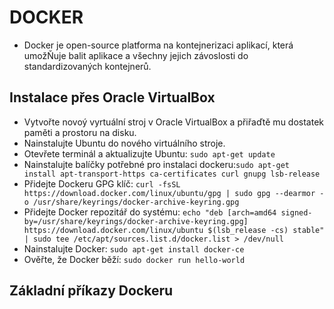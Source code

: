 # DOCKER
- Docker je open-source platforma na kontejnerizaci aplikací, která umožŇuje balit aplikace a všechny jejich závoslosti do standardizovaných kontejnerů.
## Instalace přes Oracle VirtualBox
- Vytvořte novoý vyrtuální stroj v Oracle VirtualBox a přiřaďtě mu dostatek paměti a prostoru na disku.
- Nainstalujte Ubuntu do nového virtuálního stroje.
- Otevřete terminál a aktualizujte Ubuntu:
```sudo apt-get update```
- Nainstalujte balíčky potřebné pro instalaci dockeru:```sudo apt-get install apt-transport-https ca-certificates curl gnupg lsb-release```
- Přidejte Dockeru GPG klíč: ```curl -fsSL https://download.docker.com/linux/ubuntu/gpg | sudo gpg --dearmor -o /usr/share/keyrings/docker-archive-keyring.gpg```
- Přidejte Docker repozitář do systému: ```echo "deb [arch=amd64 signed-by=/usr/share/keyrings/docker-archive-keyring.gpg] https://download.docker.com/linux/ubuntu $(lsb_release -cs) stable" | sudo tee /etc/apt/sources.list.d/docker.list > /dev/null```
- Nainstalujte Docker: ```sudo apt-get install docker-ce```
- Ověřte, že Docker běží: ``sudo docker run hello-world``
## Základní příkazy Dockeru
``````
